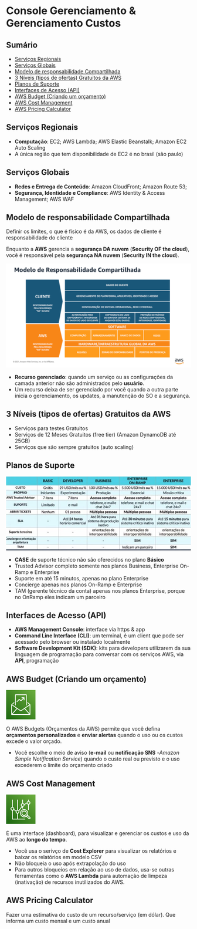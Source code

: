 <h1> Console Gerenciamento & Gerenciamento Custos </h1>

<h2> Sumário </h2>

- [Serviços Regionais](#serviços-regionais)
- [Serviços Globais](#serviços-globais)
- [Modelo de responsabilidade Compartilhada](#modelo-de-responsabilidade-compartilhada)
- [3 Níveis (tipos de ofertas) Gratuitos da AWS](#3-níveis-tipos-de-ofertas-gratuitos-da-aws)
- [Planos de Suporte](#planos-de-suporte)
- [Interfaces de Acesso (API)](#interfaces-de-acesso-api)
- [AWS Budget (Criando um orçamento)](#aws-budget-criando-um-orçamento)
- [AWS Cost Management](#aws-cost-management)
- [AWS Pricing Calculator](#aws-pricing-calculator)

## Serviços Regionais

- **Computação**: EC2; AWS Lambda; AWS Elastic Beanstalk; Amazon EC2 Auto Scaling
- A única região que tem disponibilidade de EC2 é no brasil (são paulo)

## Serviços Globais

- **Redes e Entrega de Conteúdo**: Amazon CloudFront; Amazon Route 53;
- **Segurança, Identidade e Compliance**: AWS Identity & Access Management; AWS WAF

## Modelo de responsabilidade Compartilhada

Definir os limites, o que é físico é da AWS, os dados de cliente é responsabilidade do cliente

Enquanto a **AWS** gerencia a **segurança DA nuvem** (**Security OF the cloud**), você é responsável pela **segurança NA nuvem** (**Security IN the cloud**).

![Responsabilidade Compartilhada](./images/responsabilitys.PNG)

- **Recurso gerenciado**: quando um serviço ou as configurações da camada anterior não são administrados pelo **usuário**.
- Um recurso deixa de ser gerenciado por você quando a outra parte inicia o gerenciamento, os updates, a manutenção do SO e a segurança.

## 3 Níveis (tipos de ofertas) Gratuitos da AWS

- Serviços para testes Gratuitos
- Serviços de 12 Meses Gratuitos (free tier) (Amazon DynamoDB até 25GB)
- Serviços que são sempre gratuitos (auto scaling)

## Planos de Suporte

![Níveis de suportes](./images/planos-de-suporte.jpeg)

- **CASE** de suporte técnico não são oferecidos no plano **Básico**
- Trusted Advisor completo somente nos planos Business, Enterprise On-Ramp e Enterprise
- Suporte em até 15 minutos, apenas no plano Enterprise
- Concierge apenas nos planos On-Ramp e Enterprise
- TAM (gerente técnico da conta) apenas nos planos Enterprise, porque no OnRamp eles indicam um parceiro

## Interfaces de Acesso (API)

- **AWS Management Console**: interface via https & app
- **Command Line Interface (CLI)**: um terminal, é um client que pode ser acessado pelo browser ou instalado localmente
- **Software Development Kit (SDK)**: kits para developers utilizarem da sua linguagem de programação para conversar com os serviços AWS, via **API**, programação

## AWS Budget (Criando um orçamento)

![AWS Budget](./images/svg/cost-management/budget.svg)

O AWS Budgets (Orçamentos da AWS) permite que você defina **orçamentos personalizados** e **enviar alertas** quando o uso ou os custos excede o valor orçado.

- Você escolhe o meio de aviso (**e-mail** ou **notificação SNS** -*Amazon Simple Notification Service*) quando o custo real ou previsto e o uso excederem o limite do orçamento criado

## AWS Cost Management

![AWS Cost Explorer](./images/svg/cost-management/costexplorer.svg)

É uma interface (dashboard), para visualizar e gerenciar os custos e uso da AWS ao **longo do tempo**.

- Você usa o serivço de **Cost Explorer** para visualizar os relatórios e baixar os relatórios em modelo CSV
- Não bloqueia o uso após extrapolação do uso
- Para outros bloqueios em relação ao uso de dados, usa-se outras ferramentas como o **AWS Lambda** para automação de limpeza (inativação) de recursos inutilizados do AWS.

## AWS Pricing Calculator

Fazer uma estimativa do custo de um recurso/serviço (em dólar). Que informa um custo mensal e um custo anual
